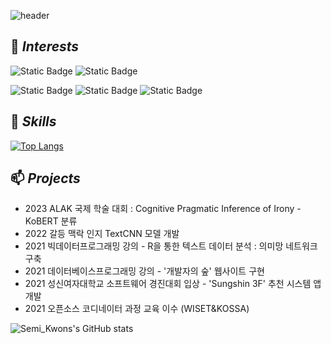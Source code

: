 ![header](https://capsule-render.vercel.app/api?type=waving&color=timeGradient&text=Semi_Kwon's%20GitHub%&animation=twinkling&fontSize=35&fontAlignY=50&fontAlign=76&height=250)


## 🌱 *Interests*
![Static Badge](https://img.shields.io/badge/AI-%23FF0000)
![Static Badge](https://img.shields.io/badge/Deep_Learning-%23FFA500)

![Static Badge](https://img.shields.io/badge/NLP-%23006400)
![Static Badge](https://img.shields.io/badge/Computer_Vison-%230000FF)
![Static Badge](https://img.shields.io/badge/Multi_Modal-%234B0082)

## 💬 *Skills*
[![Top Langs](https://github-readme-stats.vercel.app/api/top-langs/?username=SemiKwon&layout=compact)](https://github.com/delay-100/github-readme-stats)

## 📫 *Projects*
* 2023 ALAK 국제 학술 대회 : Cognitive Pragmatic Inference of Irony - KoBERT 분류
* 2022 갈등 맥락 인지 TextCNN 모델 개발
* 2021 빅데이터프로그래밍 강의 - R을 통한 텍스트 데이터 분석 : 의미망 네트워크 구축
* 2021 데이터베이스프로그래밍 강의 - '개발자의 숲' 웹사이트 구현 
* 2021 성신여자대학교 소프트웨어 경진대회 입상 - 'Sungshin 3F' 추천 시스템 앱 개발
* 2021 오픈소스 코디네이터 과정 교육 이수 (WISET&KOSSA)

![Semi_Kwons's GitHub stats](https://github-readme-stats.vercel.app/api?username=SemiKwon&show_icons=true&theme=dark)

<!--
**SemiKwon/SemiKwon** is a ✨ _special_ ✨ repository because its `README.md` (this file) appears on your GitHub profile.

Here are some ideas to get you started:

- 🔭 I’m currently working on ...
- 🌱 I’m currently learning ...
- 👯 I’m looking to collaborate on ...
- 🤔 I’m looking for help with ...
- 💬 Ask me about ...
- 📫 How to reach me: ...
- 😄 Pronouns: ...
- ⚡ Fun fact: ...
-->
